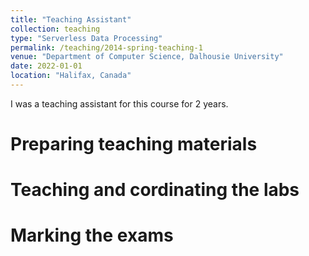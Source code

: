 ```yaml
---
title: "Teaching Assistant"
collection: teaching
type: "Serverless Data Processing"
permalink: /teaching/2014-spring-teaching-1
venue: "Department of Computer Science, Dalhousie University"
date: 2022-01-01
location: "Halifax, Canada"
---
```


I was a teaching assistant for this course for 2 years. 

Preparing teaching materials
======

Teaching and cordinating the labs
======

Marking the exams
======
